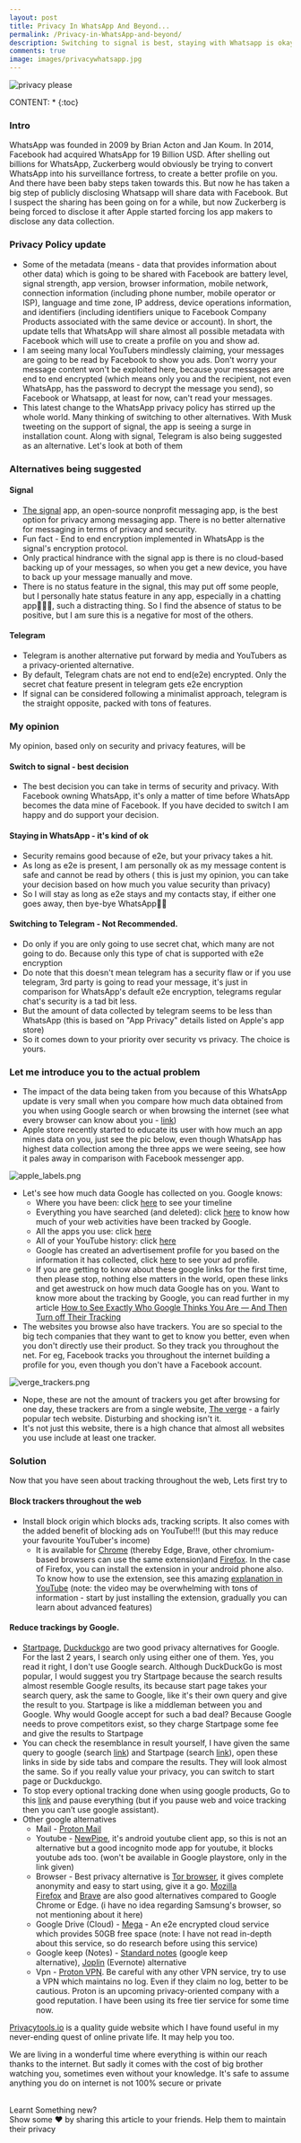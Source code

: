 ```yaml
---
layout: post
title: Privacy In WhatsApp And Beyond...
permalink: /Privacy-in-WhatsApp-and-beyond/
description: Switching to signal is best, staying with Whatsapp is okay, switching to telegram blindly maynote be wise. But wait, there are more variables involved. Here's a quick read how to really take back your privacy
comments: true
image: images/privacywhatsapp.jpg
---
```

![privacy please]({{site.url}}/images/privacywhatsapp.jpg)

CONTENT:
* 
{:toc}

  
### Intro

WhatsApp was founded in 2009 by Brian Acton and Jan Koum. In 2014, Facebook had acquired WhatsApp for 19 Billion USD. After shelling out billions for WhatsApp, Zuckerberg would obviously be trying to convert WhatsApp into his surveillance fortress, to create a better profile on you. And there have been baby steps taken towards this. But now he has taken a big step of publicly disclosing Whatsapp will share data with Facebook. But I suspect the sharing has been going on for a while, but now Zuckerberg is being forced to disclose it after Apple started forcing Ios app makers to disclose any data collection.

### Privacy Policy update

- Some of the metadata (means - data that provides information about other data) which is going to be shared with Facebook are battery level, signal strength, app version, browser information, mobile network, connection information (including phone number, mobile operator or ISP), language and time zone, IP address, device operations information, and identifiers (including identifiers unique to Facebook Company Products associated with the same device or account). In short, the update tells that WhatsApp will share almost all possible metadata with Facebook which will use to create a profile on you and show ad.
- I am seeing many local YouTubers mindlessly claiming, your messages are going to be read by Facebook to show you ads. Don't worry your message content won't be exploited here, because your messages are end to end encrypted (which means only you and the recipient, not even WhatsApp, has the password to decrypt the message you send), so Facebook or Whatsapp, at least for now, can't read your messages.
- This latest change to the WhatsApp privacy policy has stirred up the whole world. Many thinking of switching to other alternatives. With Musk tweeting on the support of signal, the app is seeing a surge in installation count. Along with signal, Telegram is also being suggested as an alternative. Let's look at both of them

### Alternatives being suggested

#### Signal

- [The signal](https://signal.org/en/) app, an open-source nonprofit messaging app, is the best option for privacy among messaging app. There is no better alternative for messaging in terms of privacy and security.
- Fun fact - End to end encryption implemented in WhatsApp is the signal's encryption protocol.
- Only practical hindrance with the signal app is there is no cloud-based backing up of your messages, so when you get a new device, you have to back up your message manually and move.
- There is no status feature in the signal, this may put off some people, but I personally hate status feature in any app, especially in a chatting app🤷🏻‍♂️, such a distracting thing. So I find the absence of status to be positive, but I am sure this is a negative for most of the others.

#### Telegram

- Telegram is another alternative put forward by media and YouTubers as a privacy-oriented alternative.
- By default, Telegram chats are not end to end(e2e) encrypted. Only the secret chat feature present in telegram gets e2e encryption
- If signal can be considered following a minimalist approach, telegram is the straight opposite, packed with tons of features.

### My opinion

My opinion, based only on security and privacy features, will be

#### Switch to signal - best decision

- The best decision you can take in terms of security and privacy. With Facebook owning WhatsApp, it's only a matter of time before WhatsApp becomes the data mine of Facebook. If you have decided to switch I am happy and do support your decision.

#### Staying in WhatsApp - it's kind of ok

- Security remains good because of e2e, but your privacy takes a hit.
- As long as e2e is present, I am personally ok as my message content is safe and cannot be read by others ( this is just my opinion, you can take your decision based on how much you value security than privacy)
- So I will stay as long as e2e stays and my contacts stay, if either one goes away, then bye-bye WhatsApp👋🏻

#### Switching to Telegram - Not Recommended.

- Do only if you are only going to use secret chat, which many are not going to do. Because only this type of chat is supported with e2e encryption
- Do note that this doesn't mean telegram has a security flaw or if you use telegram, 3rd party is going to read your message, it's just in comparison for WhatsApp's default e2e encryption, telegrams regular chat's security is a tad bit less.
- But the amount of data collected by telegram seems to be less than WhatsApp (this is based on "App Privacy" details listed on Apple's app store)
- So it comes down to your priority over security vs privacy. The choice is yours.

### Let me introduce you to the actual problem

- The impact of the data being taken from you because of this WhatsApp update is very small when you compare how much data obtained from you when using Google search or when browsing the internet (see what every browser can know about you - [link](https://webkay.robinlinus.com/))
- Apple store recently started to educate its user with how much an app mines data on you, just see the pic below, even though WhatsApp has highest data collection among the three apps we were seeing, see how it pales away in comparison with Facebook messenger app.

![apple_labels.png]({{site.url}}/images/apple_labels.png)

- Let's see how much data Google has collected on you. Google knows:
    - Where you have been: click [here](https://www.google.com/maps/timeline?pb) to see your timeline
    - Everything you have searched (and deleted): click [here](https://myactivity.google.com/myactivity) to know how much of your web activities have been tracked by Google.
    - All the apps you use: click [here](https://security.google.com/settings/security/permissions)
    - All of your YouTube history: click [here](https://www.youtube.com/feed/history/search_history)
    - Google has created an advertisement profile for you based on the information it has collected, click [here](https://www.google.com/settings/ads/) to see your ad profile.
    - If you are getting to know about these google links for the first time, then please stop, nothing else matters in the world, open these links and get awestruck on how much data Google has on you. Want to know more about the tracking by Google, you can read further in my article [How to See Exactly Who Google Thinks You Are — And Then Turn off Their Tracking](https://medium.com/hackernoon/how-to-see-exactly-who-google-thinks-you-are-and-then-turn-off-their-tracking-94e83183fe36)
- The websites you browse also have trackers. You are so special to the big tech companies that they want to get to know you better, even when you don't directly use their product. So they track you throughout the net. For eg, Facebook tracks you throughout the internet building a profile for you, even though you don't have a Facebook account.

![verge_trackers.png]({{site.url}}/images/verge_trackers.png)

- Nope, these are not the amount of trackers you get after browsing for one day, these trackers are from a single website, [The verge](https://www.theverge.com/) - a fairly popular tech website. Disturbing and shocking isn't it.
- It's not just this website, there is a high chance that almost all websites you use include at least one tracker.

### Solution

Now that you have seen about tracking throughout the web, Lets first try to

#### Block trackers throughout the web

- Install block origin which blocks ads, tracking scripts. It also comes with the added benefit of blocking ads on YouTube!!! (but this may reduce your favourite YouTuber's income)
    - It is available for [Chrome](https://chrome.google.com/webstore/detail/ublock-origin/cjpalhdlnbpafiamejdnhcphjbkeiagm?hl=en) (thereby Edge, Brave, other chromium-based browsers can use the same extension)and [Firefox](https://addons.mozilla.org/en-US/firefox/addon/ublock-origin/). In the case of Firefox, you can install the extension in your android phone also. To know how to use the extension, see this amazing [explanation in YouTube](https://youtu.be/2lisQQmWQkY) (note: the video may be overwhelming with tons of information - start by just installing the extension, gradually you can learn about advanced features)

#### Reduce trackings by Google.

- [Startpage](https://www.startpage.com/), [Duckduckgo](https://duckduckgo.com/) are two good privacy alternatives for Google. For the last 2 years, I search only using either one of them. Yes, you read it right, I don't use Google search. Although DuckDuckGo is most popular, I would suggest you try Startpage because the search results almost resemble Google results, its because start page takes your search query, ask the same to Google, like it's their own query and give the result to you. Startpage is like a middleman between you and Google. Why would Google accept for such a bad deal? Because Google needs to prove competitors exist, so they charge Startpage some fee and give the results to Startpage
- You can check the resemblance in result yourself, I have given the same query to google (search [link](https://www.google.com/search?client=firefox-b-d&q=Whatsapp%20privacy%20update,%20should%20i%20switch%20to%20signal)) and Startpage (search [link](https://www.startpage.com/do/dsearch?query=Whatsapp%20privacy%20update,%20should%20i%20switch%20to%20signal&cat=web&pl=opensearch&language=english)), open these links in side by side tabs and compare the results. They will look almost the same. So if you really value your privacy, you can switch to start page or Duckduckgo.
- To stop every optional tracking done when using google products, Go to this [link](https://myaccount.google.com/activitycontrols?utm_source=my-activity&utm_medium=home&utm_campaign&continue=https%3A%2F%2Fmyactivity.google.com%2Fmyactivity%3Futm_campaign%3Dcontinue) and pause everything (but if you pause web and voice tracking then you can’t use google assistant).
- Other google alternatives
    - Mail - [Proton Mail](https://protonmail.com/)
    - Youtube - [NewPipe](https://newpipe.net/), it's android youtube client app, so this is not an alternative but a good incognito mode app for youtube, it blocks youtube ads too. (won't be available in Google playstore, only in the link given)
    - Browser - Best privacy alternative is [Tor browser](https://www.torproject.org/), it gives complete anonymity and easy to start using, give it a go. [Mozilla Firefox](https://www.mozilla.org/en-US/firefox/new/) and [Brave](https://brave.com/) are also good alternatives compared to Google Chrome or Edge. (i have no idea regarding Samsung's browser, so not mentioning about it here)
    - Google Drive (Cloud) - [Mega](https://mega.nz/) - An e2e encrypted cloud service which provides 50GB free space (note: I have not read in-depth about this service, so do research before using this service)
    - Google keep (Notes) - [Standard notes](https://standardnotes.org/) (google keep alternative), [Joplin](https://joplin.cozic.net/) (Evernote) alternative
    - Vpn - [Proton VPN](https://protonvpn.com/). Be careful with any other VPN service, try to use a VPN which maintains no log. Even if they claim no log, better to be cautious. Proton is an upcoming privacy-oriented company with a good reputation. I have been using its free tier service for some time now.

[Privacytools.io](http://privacytools.io/) is a quality guide website which I have found useful in my never-ending quest of online private life. It may help you too.

We are living in a wonderful time where everything is within our reach thanks to the internet. But sadly it comes with the cost of big brother watching you, sometimes even without your knowledge. It's safe to assume anything you do on internet is not 100% secure or private

<br> Learnt Something new? <br>Show some ❤ by sharing this article to your friends. Help them to maintain their privacy <br> 
